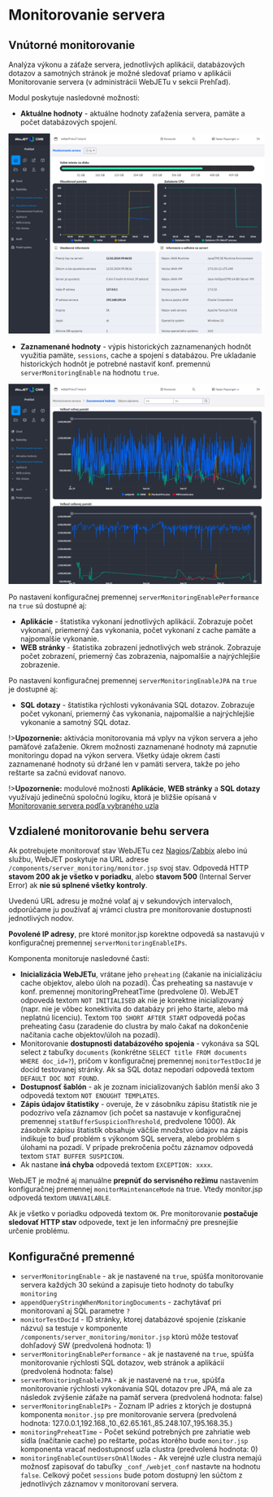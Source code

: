 # Monitorovanie servera

## Vnútorné monitorovanie

Analýza výkonu a záťaže servera, jednotlivých aplikácií, databázových dotazov a samotných stránok je možné sledovať priamo v aplikácii Monitorovanie servera (v administrácii WebJETu v sekcii Prehľad).

Modul poskytuje nasledovné možnosti:

- **Aktuálne hodnoty** - aktuálne hodnoty zaťaženia servera, pamäte a počet databázových spojení.

![](actual.png)

- **Zaznamenané hodnoty** - výpis historických zaznamenaných hodnôt využitia pamäte, ```sessions```, cache a spojení s databázou. Pre ukladanie historických hodnôt je potrebné nastaviť konf. premennú ```serverMonitoringEnable``` na hodnotu ```true```.

![](historical.png)

Po nastavení konfiguračnej premennej ```serverMonitoringEnablePerformance``` na ```true``` sú dostupné aj:

- **Aplikácie** - štatistika vykonaní jednotlivých aplikácií. Zobrazuje počet vykonaní, priemerný čas vykonania, počet vykonaní z cache pamäte a najpomalšie vykonanie.
- **WEB stránky** - štatistika zobrazení jednotlivých web stránok. Zobrazuje počet zobrazení, priemerný čas zobrazenia, najpomalšie a najrýchlejšie zobrazenie.

Po nastavení konfiguračnej premennej ```serverMonitoringEnableJPA``` na ```true``` je dostupné aj:

- **SQL dotazy** - štatistika rýchlosti vykonávania SQL dotazov. Zobrazuje počet vykonaní, priemerný čas vykonania, najpomalšie a najrýchlejšie vykonanie a samotný SQL dotaz.

!>**Upozornenie:** aktivácia monitorovania má vplyv na výkon servera a jeho pamäťové zaťaženie. Okrem možnosti zaznamenané hodnoty má zapnutie monitoringu dopad na výkon servera. Všetky údaje okrem časti zaznamenané hodnoty sú
držané len v pamäti servera, takže po jeho reštarte sa začnú evidovať nanovo.

!>**Upozornenie:** modulové možnosti **Aplikácie**, **WEB stránky** a **SQL dotazy** využívajú jedinečnú spoločnú logiku, ktorá je bližšie opísaná v [Monitorovanie servera podľa vybraného uzla](nodes-logic.md)

## Vzdialené monitorovanie behu servera

Ak potrebujete monitorovať stav WebJETu cez [Nagios](http://www.nagios.org)/[Zabbix](https://www.zabbix.com) alebo inú službu, WebJET poskytuje na URL adrese ```/components/server_monitoring/monitor.jsp``` svoj stav. Odpovedá HTTP **stavom 200 ak je všetko v poriadku**, alebo **stavom 500** (Internal Server Error) ak **nie sú splnené všetky kontroly**.

Uvedenú URL adresu je možné volať aj v sekundových intervaloch, odporúčame ju používať aj vrámci clustra pre monitorovanie dostupnosti jednotlivých nodov.

**Povolené IP adresy**, pre ktoré monitor.jsp korektne odpovedá sa nastavujú v konfiguračnej premennej ```serverMonitoringEnableIPs```.

Komponenta monitoruje nasledovné časti:

- **Inicializácia WebJETu**, vrátane jeho ```preheating``` (čakanie na inicializáciu cache objektov, alebo úloh na pozadí). Čas preheating sa nastavuje v konf. premennej monitoringPreheatTime (predvolene 0). WebJET odpovedá textom ```NOT INITIALISED``` ak nie je korektne inicializovaný (napr. nie je vôbec konektivita do databázy pri jeho štarte, alebo má neplatnú licenciu). Textom ```TOO SHORT AFTER START``` odpovedá počas preheating času (zaradenie do clustra by malo čakať na dokončenie načítania cache objektov/úloh na pozadí).
- Monitorovanie **dostupnosti databázového spojenia** - vykonáva sa SQL select z tabuľky `documents` (konkrétne ```SELECT title FROM documents WHERE doc_id=?```), pričom v konfiguračnej premennej ```monitorTestDocId``` je docid testovanej stránky. Ak sa SQL dotaz nepodarí odpovedá textom ```DEFAULT DOC NOT FOUND```.
- **Dostupnosť šablón** - ak je zoznam inicializovaných šablón menší ako 3 odpovedá textom ```NOT ENOUGHT TEMPLATES```.
- **Zápis údajov štatistiky** - overuje, že v zásobníku zápisu štatistík nie je podozrivo veľa záznamov (ich počet sa nastavuje v konfiguračnej premennej ```statBufferSuspicionThreshold```, predvolene 1000). Ak zásobník zápisu štatistík obsahuje väčšie množstvo údajov na zápis indikuje to buď problém s výkonom SQL servera, alebo problém s úlohami na pozadí. V prípade prekročenia počtu záznamov odpovedá textom ```STAT BUFFER SUSPICION```.
- Ak nastane **iná chyba** odpovedá textom ```EXCEPTION: xxxx```.

WebJET je možné aj manuálne **prepnúť do servisného režimu** nastavením konfiguračnej premennej ```monitorMaintenanceMode``` na true. Vtedy monitor.jsp odpovedá textom ```UNAVAILABLE```.

Ak je všetko v poriadku odpovedá textom ```OK```. Pre monitorovanie **postačuje  sledovať HTTP stav** odpovede, text je len informačný pre presnejšie určenie problému.

## Konfiguračné premenné

- ```serverMonitoringEnable``` - ak je nastavené na ```true```, spúšťa monitorovanie servera každých 30 sekúnd a zapisuje tieto hodnoty do tabuľky `monitoring`
- ```appendQueryStringWhenMonitoringDocuments``` - zachytávať pri monitorovaní aj SQL parametre `?`
- ```monitorTestDocId``` - ID stránky, ktorej databázové spojenie (získanie názvu) sa testuje v komponente `/components/server_monitoring/monitor.jsp` ktorú môže testovať dohľadový SW (predvolená hodnota: 1)
- ```serverMonitoringEnablePerformance``` - ak je nastavené na `true`, spúšťa monitorovanie rýchlosti SQL dotazov, web stránok a aplikácií (predvolená hodnota: false)
- ```serverMonitoringEnableJPA``` - ak je nastavené na `true`, spúšťa monitorovanie rýchlosti vykonávania SQL dotazov pre JPA, má ale za následok zvýšenie záťaže na pamäť servera (predvolená hodnota: false)
- ```serverMonitoringEnableIPs``` - Zoznam IP adries z ktorých je dostupná komponenta `monitor.jsp` pre monitorovanie servera (predvolená hodnota: 127.0.0.1,192.168.,10.,62.65.161.,85.248.107.,195.168.35.)
- ```monitoringPreheatTime``` - Počet sekúnd potrebných pre zahriatie web sídla (načítanie cache) po reštarte, počas ktorého bude `monitor.jsp` komponenta vracať nedostupnosť uzla clustra (predvolená hodnota: 0)
- ```monitoringEnableCountUsersOnAllNodes``` - Ak verejné uzle clustra nemajú možnosť zapisovať do tabuľky `_conf_/webjet_conf` nastavte na hodnotu `false`. Celkový počet `sessions` bude potom dostupný len súčtom z jednotlivých záznamov v monitorovaní servera.